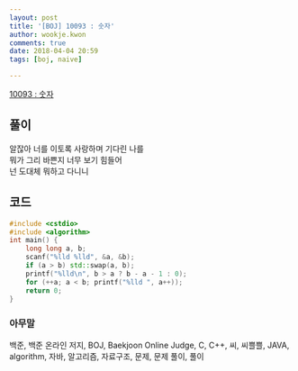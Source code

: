 ```yaml
---
layout: post
title: '[BOJ] 10093 : 숫자'
author: wookje.kwon
comments: true
date: 2018-04-04 20:59
tags: [boj, naive]

---
```


[10093 : 숫자](https://www.acmicpc.net/problem/10093)

## 풀이

알잖아 너를 이토록 사랑하며 기다린 나를  
뭐가 그리 바쁜지 너무 보기 힘들어  
넌 도대체 뭐하고 다니니

## 코드

```cpp
#include <cstdio>
#include <algorithm>
int main() {
    long long a, b;
    scanf("%lld %lld", &a, &b);
    if (a > b) std::swap(a, b);
    printf("%lld\n", b > a ? b - a - 1 : 0);
    for (++a; a < b; printf("%lld ", a++));
    return 0;
}
```

### 아무말  
백준, 백준 온라인 저지, BOJ, Baekjoon Online Judge, C, C++, 씨, 씨쁠쁠, JAVA, algorithm, 자바, 알고리즘, 자료구조, 문제, 문제 풀이, 풀이
